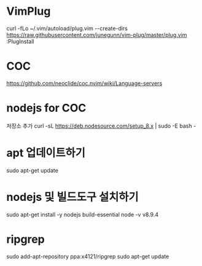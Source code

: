 # VimPlug
curl -fLo ~/.vim/autoload/plug.vim --create-dirs https://raw.githubusercontent.com/junegunn/vim-plug/master/plug.vim
:PlugInstall

# COC
https://github.com/neoclide/coc.nvim/wiki/Language-servers

# nodejs for COC
저장소 추가
curl -sL https://deb.nodesource.com/setup_8.x | sudo -E bash -

# apt 업데이트하기
sudo apt-get update

# nodejs 및 빌드도구 설치하기
sudo apt-get install -y nodejs build-essential
node -v
v8.9.4

# ripgrep
sudo add-apt-repository ppa:x4121/ripgrep
sudo apt-get update
